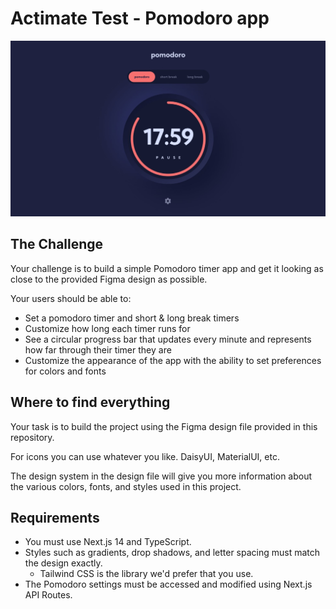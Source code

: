 # Actimate Test - Pomodoro app

![Design preview for the Pomodoro app coding challenge](./preview.jpg)

## The Challenge

Your challenge is to build a simple Pomodoro timer app and get it looking as close to the provided Figma design as possible.

Your users should be able to:

- Set a pomodoro timer and short & long break timers
- Customize how long each timer runs for
- See a circular progress bar that updates every minute and represents how far through their timer they are
- Customize the appearance of the app with the ability to set preferences for colors and fonts

## Where to find everything

Your task is to build the project using the Figma design file provided in this repository.

For icons you can use whatever you like. DaisyUI, MaterialUI, etc.

The design system in the design file will give you more information about the various colors, fonts, and styles used in this project.

## Requirements

- You must use Next.js 14 and TypeScript.
- Styles such as gradients, drop shadows, and letter spacing must match the design exactly.
  - Tailwind CSS is the library we'd prefer that you use.
- The Pomodoro settings must be accessed and modified using Next.js API Routes.


